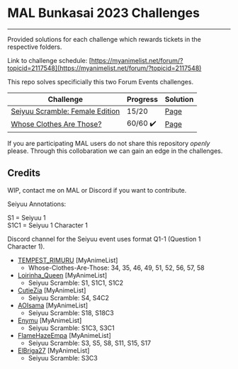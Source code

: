 <!--
  Title: MAL Bunkasai 2023 Challenges
  Description: Provided solutions for each challenge which rewards tickets in the respective folders.
  Author: Synertry
  -->

# MAL Bunkasai 2023 Challenges

___

Provided solutions for each challenge which rewards tickets in the respective folders.

Link to challenge schedule:
[https://myanimelist.net/forum/?topicid=2117548](https://myanimelist.net/forum/?topicid=2117548)

This repo solves specificially this two Forum Events challenges.

| Challenge | Progress | Solution |
| --- | --- | --- |
| [Seiyuu Scramble: Female Edition](https://myanimelist.net/forum/?topicid=2113947) | 15/20 | [Page](Seiyuu-Scramble-Female-Edition/Solution.md) |
| [Whose Clothes Are Those?](https://myanimelist.net/forum/?topicid=2113947) | 60/60 ✔️ | [Page](Whose-Clothes-Are-Those/Solution.md) |

If you are participating MAL users do not share this repository *openly* please.
Through this collobaration we can gain an edge in the challenges.


## Credits

WIP, contact me on MAL or Discord if you want to contribute.

Seiyuu Annotations:

S1 = Seiyuu 1</br>
S1C1 = Seiyuu 1 Character 1

Discord channel for the Seiyuu event uses format Q1-1 (Question 1 Character 1).

- [TEMPEST_RIMURU](https://myanimelist.net/profile/TEMPEST_RIMURU) [MyAnimeList]
  - Whose-Clothes-Are-Those: 34, 35, 46, 49, 51, 52, 56, 57, 58
- [Loirinha_Queen](https://myanimelist.net/profile/Loirinha_Queen) [MyAnimeList]
  - Seiyuu Scramble: S1, S1C1, S1C2
- [CutieZia](https://myanimelist.net/profile/CutieZia) [MyAnimeList]
  - Seiyuu Scramble: S4, S4C2
- [AOIsama](https://myanimelist.net/profile/AOIsama) [MyAnimeList]
  - Seiyuu Scramble: S18, S18C3
- [Enymu](https://myanimelist.net/profile/Enymu) [MyAnimeList]
  - Seiyuu Scramble: S1C3, S3C1
- [FlameHazeEmpa](https://myanimelist.net/profile/FlameHazeEmpa) [MyAnimeList]
  - Seiyuu Scramble: S3, S5, S8, S11, S15, S17
- [ElBriga27](https://myanimelist.net/profile/ElBriga27) [MyAnimeList]
  - Seiyuu Scramble: S3C3
